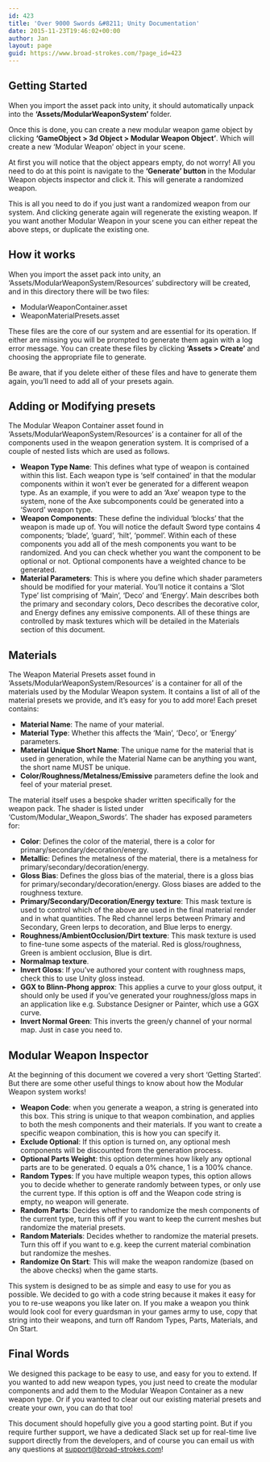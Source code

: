 ```yaml
---
id: 423
title: 'Over 9000 Swords &#8211; Unity Documentation'
date: 2015-11-23T19:46:02+00:00
author: Jan
layout: page
guid: https://www.broad-strokes.com/?page_id=423
---
```

## Getting Started

When you import the asset pack into unity, it should automatically unpack into the **‘Assets/ModularWeaponSystem’** folder.

Once this is done, you can create a new modular weapon game object by clicking **‘GameObject > 3d Object > Modular Weapon Object’**. Which will create a new ‘Modular Weapon’ object in your scene.

At first you will notice that the object appears empty, do not worry! All you need to do at this point is navigate to the **‘Generate’ button** in the Modular Weapon objects inspector and click it. This will generate a randomized weapon.

This is all you need to do if you just want a randomized weapon from our system. And clicking generate again will regenerate the existing weapon. If you want another Modular Weapon in your scene you can either repeat the above steps, or duplicate the existing one.

## How it works

When you import the asset pack into unity, an ‘Assets/ModularWeaponSystem/Resources’ subdirectory will be created, and in this directory there will be two files:

  * ModularWeaponContainer.asset
  * WeaponMaterialPresets.asset

These files are the core of our system and are essential for its operation. If either are missing you will be prompted to generate them again with a log error message. You can create these files by clicking **‘Assets > Create’** and choosing the appropriate file to generate.

Be aware, that if you delete either of these files and have to generate them again, you’ll need to add all of your presets again.

## Adding or Modifying presets

The Modular Weapon Container asset found in ‘Assets/ModularWeaponSystem/Resources’ is a container for all of the components used in the weapon generation system. It is comprised of a couple of nested lists which are used as follows.

  * **Weapon Type Name**: This defines what type of weapon is contained within this list. Each weapon type is ‘self contained’ in that the modular components within it won’t ever be generated for a different weapon type. As an example, if you were to add an ‘Axe’ weapon type to the system, none of the Axe subcomponents could be generated into a ‘Sword’ weapon type.
  * **Weapon Components**: These define the individual ‘blocks’ that the weapon is made up of. You will notice the default Sword type contains 4 components; ‘blade’, ‘guard’, ‘hilt’, ‘pommel’. Within each of these components you add all of the mesh components you want to be randomized. And you can check whether you want the component to be optional or not. Optional components have a weighted chance to be generated.
  * **Material Parameters**: This is where you define which shader parameters should be modified for your material. You’ll notice it contains a ‘Slot Type’ list comprising of ‘Main’, ‘Deco’ and ‘Energy’. Main describes both the primary and secondary colors, Deco describes the decorative color, and Energy defines any emissive components. All of these things are controlled by mask textures which will be detailed in the Materials section of this document.

## Materials

The Weapon Material Presets asset found in ‘Assets/ModularWeaponSystem/Resources’ is a container for all of the materials used by the Modular Weapon system. It contains a list of all of the material presets we provide, and it’s easy for you to add more! Each preset contains:

  * **Material Name**: The name of your material.
  * **Material Type**: Whether this affects the ‘Main’, ‘Deco’, or ‘Energy’ parameters.
  * **Material Unique Short Name**: The unique name for the material that is used in generation, while the Material Name can be anything you want, the short name MUST be unique.
  * **Color/Roughness/Metalness/Emissive** parameters define the look and feel of your material preset.

The material itself uses a bespoke shader written specifically for the weapon pack. The shader is listed under ‘Custom/Modular\_Weapon\_Swords’. The shader has exposed parameters for:

  * **Color**: Defines the color of the material, there is a color for primary/secondary/decoration/energy.
  * **Metallic**: Defines the metalness of the material, there is a metalness for primary/secondary/decoration/energy.
  * **Gloss Bias**: Defines the gloss bias of the material, there is a gloss bias for primary/secondary/decoration/energy. Gloss biases are added to the roughness texture.
  * **Primary/Secondary/Decoration/Energy texture**: This mask texture is used to control which of the above are used in the final material render and in what quantities. The Red channel lerps between Primary and Secondary, Green lerps to decoration, and Blue lerps to energy.
  * **Roughness/AmbientOcclusion/Dirt texture**: This mask texture is used to fine-tune some aspects of the material. Red is gloss/roughness, Green is ambient occlusion, Blue is dirt.
  * **Normalmap texture**.
  * **Invert Gloss**: If you’ve authored your content with roughness maps, check this to use Unity gloss instead.
  * **GGX to Blinn-Phong approx**: This applies a curve to your gloss output, it should only be used if you’ve generated your roughness/gloss maps in an application like e.g. Substance Designer or Painter, which use a GGX curve.
  * **Invert Normal Green**: This inverts the green/y channel of your normal map. Just in case you need to.

## Modular Weapon Inspector

At the beginning of this document we covered a very short ‘Getting Started’. But there are some other useful things to know about how the Modular Weapon system works!

  * **Weapon Code**: when you generate a weapon, a string is generated into this box. This string is unique to that weapon combination, and applies to both the mesh components and their materials. If you want to create a specific weapon combination, this is how you can specify it.
  * **Exclude Optional**: If this option is turned on, any optional mesh components will be discounted from the generation process.
  * **Optional Parts Weight**: this option determines how likely any optional parts are to be generated. 0 equals a 0% chance, 1 is a 100% chance.
  * **Random Types**: If you have multiple weapon types, this option allows you to decide whether to generate randomly between types, or only use the current type. If this option is off and the Weapon code string is empty, no weapon will generate.
  * **Random Parts**: Decides whether to randomize the mesh components of the current type, turn this off if you want to keep the current meshes but randomize the material presets.
  * **Random Materials**: Decides whether to randomize the material presets. Turn this off if you want to e.g. keep the current material combination but randomize the meshes.
  * **Randomize On Start**: This will make the weapon randomize (based on the above checks) when the game starts.

This system is designed to be as simple and easy to use for you as possible. We decided to go with a code string because it makes it easy for you to re-use weapons you like later on. If you make a weapon you think would look cool for every guardsman in your games army to use, copy that string into their weapons, and turn off Random Types, Parts, Materials, and On Start.

## Final Words

We designed this package to be easy to use, and easy for you to extend. If you wanted to add new weapon types, you just need to create the modular components and add them to the Modular Weapon Container as a new weapon type. Or if you wanted to clear out our existing material presets and create your own, you can do that too!

This document should hopefully give you a good starting point. But if you require further support, we have a dedicated Slack set up for real-time live support directly from the developers, and of course you can email us with any questions at <support@broad-strokes.com>!